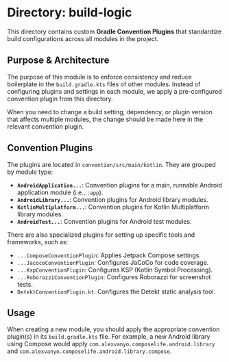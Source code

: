 # Directory: build-logic

This directory contains custom **Gradle Convention Plugins** that standardize build configurations across all modules in the project.

## Purpose & Architecture

The purpose of this module is to enforce consistency and reduce boilerplate in the `build.gradle.kts` files of other modules. Instead of configuring plugins and settings in each module, we apply a pre-configured convention plugin from this directory.

When you need to change a build setting, dependency, or plugin version that affects multiple modules, the change should be made here in the relevant convention plugin.

## Convention Plugins

The plugins are located in `convention/src/main/kotlin`. They are grouped by module type:

-   **`AndroidApplication...`**: Convention plugins for a main, runnable Android application module (i.e., `:app`).
-   **`AndroidLibrary...`**: Convention plugins for Android library modules.
-   **`KotlinMultiplatform...`**: Convention plugins for Kotlin Multiplatform library modules.
-   **`AndroidTest...`**: Convention plugins for Android test modules.

There are also specialized plugins for setting up specific tools and frameworks, such as:

-   `...ComposeConventionPlugin`: Applies Jetpack Compose settings.
-   `...JacocoConventionPlugin`: Configures JaCoCo for code coverage.
-   `...KspConventionPlugin`: Configures KSP (Kotlin Symbol Processing).
-   `...RoborazziConventionPlugin`: Configures Roborazzi for screenshot tests.
-   `DetektConventionPlugin.kt`: Configures the Detekt static analysis tool.

## Usage

When creating a new module, you should apply the appropriate convention plugin(s) in its `build.gradle.kts` file. For example, a new Android library using Compose would apply `com.alexvanyo.composelife.android.library` and `com.alexvanyo.composelife.android.library.compose`.
